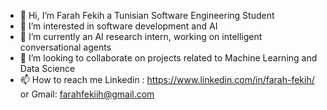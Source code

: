 - 👋 Hi, I’m Farah Fekih a Tunisian Software Engineering Student
- 👀 I’m interested in software development and AI
- 🌱 I’m currently an AI research intern, working on intelligent conversational agents
- 💞️ I’m looking to collaborate on projects related to Machine Learning and Data Science 
- 📫 How to reach me Linkedin : https://www.linkedin.com/in/farah-fekih/ or Gmail: farahfekiih@gmail.com

<!---
Farah-99/Farah-99 is a ✨ special ✨ repository because its `README.md` (this file) appears on your GitHub profile.
You can click the Preview link to take a look at your changes.
--->
